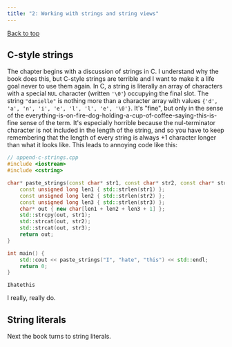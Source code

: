 ```yaml
---
title: "2: Working with strings and string views"
---
```


[Back to top](index.html)


## C-style strings

The chapter begins with a discussion of strings in C. I understand why the book does this, but C-style strings are terrible and I want to make it a life goal never to use them again. In C, a string is literally an array of characters with a special `NUL` character (written `'\0'`) occupying the final slot. The string `"danielle"` is nothing more than a character array with values `{'d', 'a', 'n', 'i', 'e', 'l', 'l', 'e', '\0'}`. It's "fine", but only in the sense of the everything-is-on-fire-dog-holding-a-cup-of-coffee-saying-this-is-fine sense of the term. It's especially horrible because the nul-terminator character is not included in the length of the string, and so you have to keep remembering that the length of every string is always +1 character longer than what it looks like. This leads to annoying code like this:

``` cpp
// append-c-strings.cpp
#include <iostream>
#include <cstring>

char* paste_strings(const char* str1, const char* str2, const char* str3) {
    const unsigned long len1 { std::strlen(str1) };
    const unsigned long len2 { std::strlen(str2) };
    const unsigned long len3 { std::strlen(str3) };
    char* out { new char[len1 + len2 + len3 + 1] }; 
    std::strcpy(out, str1);
    std::strcat(out, str2);
    std::strcat(out, str3);
    return out;
}

int main() {
    std::cout << paste_strings("I", "hate", "this") << std::endl;
    return 0;
}
```

```
Ihatethis
```

I really, really do. 

## String literals

Next the book turns to string literals.